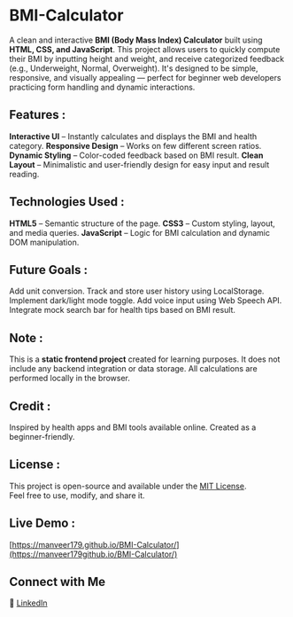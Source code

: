 # BMI-Calculator

A clean and interactive **BMI (Body Mass Index) Calculator** built using **HTML, CSS, and JavaScript**. This project allows users to quickly compute their BMI by inputting height and weight, and receive categorized feedback (e.g., Underweight, Normal, Overweight). It's designed to be simple, responsive, and visually appealing — perfect for beginner web developers practicing form handling and dynamic interactions.


## Features :

**Interactive UI** – Instantly calculates and displays the BMI and health category.
**Responsive Design** – Works on few different screen ratios.
**Dynamic Styling** – Color-coded feedback based on BMI result.
**Clean Layout** – Minimalistic and user-friendly design for easy input and result reading.

## Technologies Used :

**HTML5** – Semantic structure of the page.
**CSS3** – Custom styling, layout, and media queries.
**JavaScript** – Logic for BMI calculation and dynamic DOM manipulation.

## Future Goals :

Add unit conversion.
Track and store user history using LocalStorage.
Implement dark/light mode toggle.
Add voice input using Web Speech API.
Integrate mock search bar for health tips based on BMI result.

## Note :

This is a **static frontend project** created for learning purposes. It does not include any backend integration or data storage. All calculations are performed locally in the browser.


## Credit :

Inspired by health apps and BMI tools available online. Created as a beginner-friendly.


## License :

This project is open-source and available under the [MIT License](https://opensource.org/licenses/MIT).  
Feel free to use, modify, and share it.



## Live Demo :

[https://manveer179.github.io/BMI-Calculator/](https://manveer179github.io/BMI-Calculator/)


## Connect with Me

🔗 [LinkedIn](https://www.linkedin.com/in/manveer-kaur-088854333/?originalSubdomain=in)
